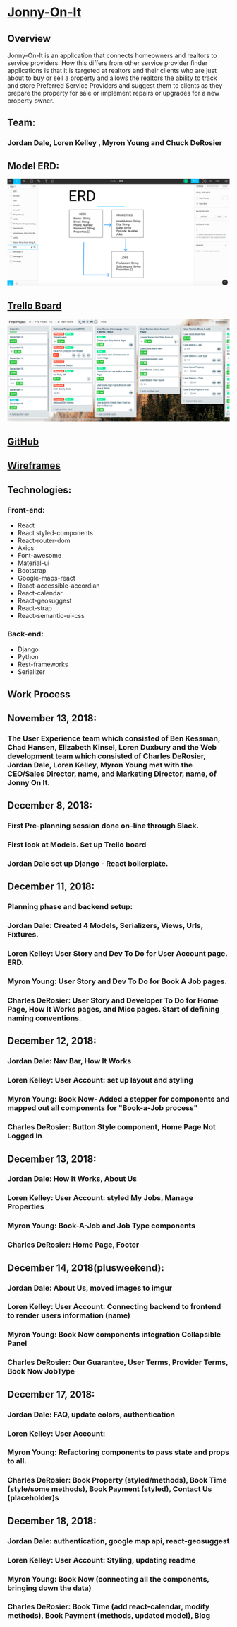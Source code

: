 # [Jonny-On-It](https://jonny-on-it-collab.herokuapp.com)

## Overview 

Jonny-On-It is an application that connects homeowners and realtors to service providers. How this differs from other service provider finder applications is that it is targeted at realtors and their clients who are just about to buy or sell a property and allows the realtors the ability to track and store Preferred Service Providers and suggest them to clients as they prepare the property for sale or implement repairs or upgrades for a new property owner.

## Team: 

### Jordan Dale, Loren Kelley , Myron Young and Chuck DeRosier

## Model ERD: 
![ERD](client/src/images/ERD.png)

## [Trello Board](https://trello.com/b/bp3VLOCm/final-project)
![Trello Board](client/src/images/Trello.png)

## [GitHub](https://github.com/Jdale28/jonny_collab)

## [Wireframes](https://idoc.mockplus.com/app/-x9wddoCF/specs/5qHLQmX-CA)

## Technologies:
### Front-end: 
- React
- React styled-components
- React-router-dom  
- Axios 
- Font-awesome 
- Material-ui 
- Bootstrap 
- Google-maps-react 
- React-accessible-accordian  
- React-calendar 
- React-geosuggest 
- React-strap
- React-semantic-ui-css
### Back-end: 
- Django
- Python
- Rest-frameworks
- Serializer

<!-- ## Version 2.0 
In version to  intergation of the stepper with the panels, have a continues callback function and implement reduxx -->

## Work Process

## November 13, 2018:

### The User Experience team which consisted of Ben Kessman, Chad Hansen, Elizabeth Kinsel, Loren Duxbury and the Web development team which consisted of Charles DeRosier, Jordan Dale, Loren Kelley, Myron Young met with the CEO/Sales Director, name, and Marketing Director, name, of Jonny On It.

## December 8, 2018:

### First Pre-planning session done on-line through Slack.
### First look at Models. Set up Trello board
### Jordan Dale set up Django - React boilerplate.

## December 11, 2018:

### Planning phase and backend setup:
### Jordan Dale: Created 4 Models, Serializers, Views, Urls, Fixtures.
### Loren Kelley: User Story and Dev To Do for User Account page. ERD.
### Myron Young: User Story and Dev To Do for Book A Job pages.
### Charles DeRosier: User Story and Developer To Do for Home Page, How It Works pages, and Misc pages. Start of defining naming conventions.

## December 12, 2018:

### Jordan Dale: Nav Bar, How It Works
### Loren Kelley: User Account: set up layout and styling
### Myron Young: Book Now- Added a stepper for components and mapped out all components for "Book-a-Job process"
### Charles DeRosier: Button Style component, Home Page Not Logged In

## December 13, 2018:

### Jordan Dale: How It Works, About Us
### Loren Kelley: User Account: styled My Jobs, Manage Properties 
### Myron Young: Book-A-Job and Job Type components
### Charles DeRosier: Home Page, Footer

## December 14, 2018(plusweekend):

### Jordan Dale: About Us, moved images to imgur
### Loren Kelley: User Account: Connecting backend to frontend to render users information (name)
### Myron Young: Book Now components integration Collapsible Panel 
### Charles DeRosier: Our Guarantee, User Terms, Provider Terms, Book Now JobType

## December 17, 2018:

### Jordan Dale: FAQ, update colors, authentication
### Loren Kelley: User Account:
### Myron Young: Refactoring components to pass state and props to all.
### Charles DeRosier: Book Property (styled/methods), Book Time (style/some methods), Book Payment (styled), Contact Us (placeholder)s

## December 18, 2018:

### Jordan Dale: authentication, google map api, react-geosuggest
### Loren Kelley: User Account: Styling, updating readme
### Myron Young: Book Now (connecting all the components, bringing down the data)
### Charles DeRosier: Book Time (add react-calendar, modify methods), Book Payment (methods, updated model), Blog
